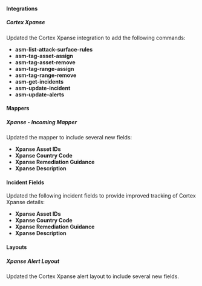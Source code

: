 
#### Integrations
##### Cortex Xpanse
Updated the Cortex Xpanse integration to add the following commands:
- **asm-list-attack-surface-rules**
- **asm-tag-asset-assign**
- **asm-tag-asset-remove**
- **asm-tag-range-assign**
- **asm-tag-range-remove**
- **asm-get-incidents**
- **asm-update-incident**
- **asm-update-alerts**

#### Mappers
##### Xpanse - Incoming Mapper
Updated the mapper to include several new fields:
- **Xpanse Asset IDs**
- **Xpanse Country Code**
- **Xpanse Remediation Guidance**
- **Xpanse Description**

#### Incident Fields
Updated the following incident fields to provide improved tracking of Cortex Xpanse details:
- **Xpanse Asset IDs**
- **Xpanse Country Code**
- **Xpanse Remediation Guidance**
- **Xpanse Description**

#### Layouts
##### Xpanse Alert Layout
Updated the Cortex Xpanse alert layout to include several new fields.
